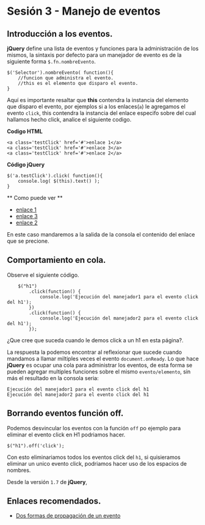 <script type="text/javascript" src="../js/jquery.snippet.js"></script>
<link rel="stylesheet" type="text/css" href="../css/jquery.snippet.css" />
<link rel="stylesheet" type="text/css" href="../css/style.css" />
<script language="Javascript"  type="text/javascript">
$(function() {
	$("pre").snippet("javascript", {style:'darkness'});
	//
	$("h1")
			.click(function() {
				console.log('Ejecución del manejador1 para el evento click del h1');
			})
			.click(function() {
				console.log('Ejecución del manejador2 para el evento click del h1');
			});
	//test enlaces.
	$('a.testClick').click( function(){
		console.log( $(this).text() );
	});
});
</script>

Sesión 3 - Manejo de eventos
=============================================================================

## Introducción a los eventos.

**jQuery** define una lista de eventos y funciones para la administración de los mismos, la sintaxis por defecto para un manejador de evento es de la siguiente forma `$.fn.nombreEvento`.

	$('Selector').nombreEvento( function(){
		//funcion que administra el evento.
		//this es el elemento que disparo el evento.
	}

Aquí es importante resaltar que **this** contendra la instancia del elemento que disparo el evento, por ejemplos si a los enlaces(`a`) le agregamos el evento `click`, this contendra la instancia del enlace especifo sobre del cual  hallamos hecho click, analice el siguiente codigo.

**Codigo HTML**

	<a class='testClick' href='#'>enlace 1</a>
	<a class='testClick' href='#'>enlace 3</a>
	<a class='testClick' href='#'>enlace 2</a>

**Código jQuery**

	$('a.testClick').click( function(){
		console.log( $(this).text() );
	}

** Como puede ver **
<ul>
	<li><a class='testClick' href='#'>enlace 1</a></li>
	<li><a class='testClick' href='#'>enlace 3</a></li>
	<li><a class='testClick' href='#'>enlace 2</a></li>
</ul>

En este caso mandaremos a la salida de la consola el contenido del enlace que se precione.


## Comportamiento en cola.

Observe el siguiente código.


		$("h1")
			.click(function() {
				console.log('Ejecución del manejador1 para el evento click del h1');
			})
			.click(function() {
				console.log('Ejecución del manejador2 para el evento click del h1');
			});

¿Que cree que suceda cuando le demos click a un h1 en esta página?.

La respuesta la podemos encontrar al reflexionar que sucede cuando mandamos a llamar miltiples veces el evento `document.onReady`. Lo que hace **jQuery** es ocupar una cola para administrar los eventos, de esta forma se pueden agregar multiples funciones sobre el mismo `evento/elemento`, sin más el resultado en la consola seria:

	Ejecución del manejador1 para el evento click del h1
	Ejecución del manejador2 para el evento click del h1


## Borrando eventos función off.

Podemos desvincular los eventos con la función `off` po ejemplo para eliminar el evento click en H1 podriamos hacer.

	$("h1").off('click');

Con esto eliminariamos todos los eventos click del `h1`, si quisieramos eliminar un unico evento click, podriamos hacer uso de los espacios de nombres.



Desde la versión `1.7` de **jQuery**, 


## Enlaces recomendados.

 - [Dos formas de propagación de un evento](http://www.quirksmode.org/js/events_order.html#link1)
